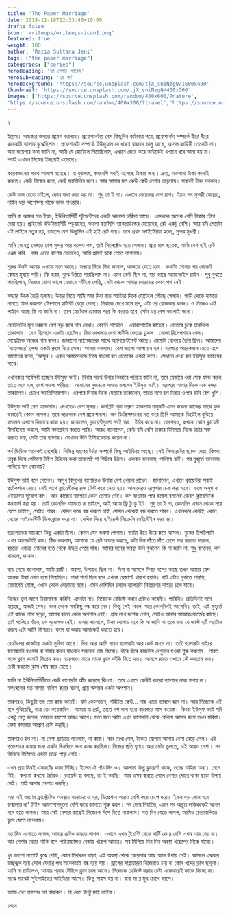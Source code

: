 ```yaml
---
title: 'The Paper Marriage'
date: 2018-11-18T12:33:46+10:00
draft: false
icon: 'writeups/writeups-icon1.png'
featured: true
weight: 100
author: 'Razia Sultana Jeni'
tags: ["the paper marriage"]
categories: ["series"]
heroHeading: 'দ্যা পেপার ম্যারেজ'
heroSubHeading: '২য় পর্ব'
heroBackground: 'https://source.unsplash.com/tjX_sniNzgQ/1600x400'
thumbnail: 'https://source.unsplash.com/tjX_sniNzgQ/400x300'
images: ['https://source.unsplash.com/random/400x600/?nature', 
'https://source.unsplash.com/random/400x300/?travel','https://source.unsplash.com/random/400x300/?architecture','https://source.unsplash.com/random/400x600/?buildings','https://source.unsplash.com/random/400x300/?city','https://source.unsplash.com/random/400x600/?business']
---
```

২

ইয়েস। অন্ধকার জগতে প্রবেশ করলাম। প্রফেশানটায় বেশ কিছুদিন কাটাবার পরে, প্রফেশানটা সম্পর্কে ধীরে ধীরে কয়েকটা ব্যাপার বুঝেছিলাম। প্রফেশানটা সম্পর্কে ইউজুয়াল যে ধারণা বাজারে চালু আছে, আসল কাহিনী তেমনটা না। অন্য জায়গার কথা জানি না, আমি যে হোটেলে গিয়েছিলাম, এখানে জোর করে কাউকেই এখানে ধরে আনা হয় না। সবাই এখানে নিজের ইচ্ছায়ই এসেছে। 

কয়েকজনের সাথে আলাপ হয়েছে। যা বুঝলাম, কমবেশি সবাই এসেছে টাকার জন্য। দ্রুত, একগাদা টাকা কামাই করতে। কেউ নিজের জন্য, কেউ ফ্যামিলির জন্য। আর আমার মত কেউ কেউ নেশার তাড়নায়। সবারই টাকা দরকার। 

কেউ চলে যেতে চাইলে, কোন বাধা দেয়া হয় না। শুধু তা ই না। এখানে মেয়েদের বেশ রাশ। ইয়াং সব সুন্দরী মেয়েরা, লাইন ধরে অপেক্ষায় থাকে ডাক পাওয়ার।

আমি বা আমার মত ইয়াং, ইউনিভার্সিটি স্টুডেন্টদের একটা আলাদা চাহিদা আছে। এদেরকে অনেক বেশি টাকার টোপ দেয়া হয়। প্রাইভেট ইউনিভার্সিটি পড়ুয়াদের, ভালো ফ্যামিলি ব্যাকগ্রাউন্ডের মেয়েদের, রেট একটু বেশি। আর যদি মেয়েটা এই লাইনে নতুন হয়, তাহলে বেশ কিছুদিন এই হাই রেট পায়। তবে প্রথম ক্রাইটেরিয়া হচ্ছে, সুন্দর মুখশ্রী। 

আমি যেহেতু দেখতে বেশ সুন্দর আর বয়সও কম, তাই সিলেক্টেড হয়ে গেলাম। প্রায় মাস ছয়েক, আমি বেশ হাই রেট এঞ্জয় করি। আর এতো রাশের ভেতরেও, আমি প্রায়ই ডাক পেতে লাগলাম। 

শুরুর দিনটা আমার এখনো মনে আছে। সন্ধ্যার দিকে দিবা জানাল, আজকে যেতে হবে। কথাটা শোনার পর থেকেই কেমন মুষড়ে পড়ি। কি করব, বুঝে উঠতে পারছিলাম না। এমন কেউ ছিল না, যার কাছে অ্যাডভাইস চাইব। শুধু বুঝতে পারছিলাম, নিজের বোনা জালে যেভাবে আঁটকে গেছি, সেটা থেকে আমার বেরোবার কোন পথ নেই। 

সন্ধ্যার দিকে তৈরি হলাম। উবার নিয়ে আমি আর দিবা রাত আটটার দিকে হোটেলে পৌঁছে গেলাম। গাড়ী থেকে নামতে নামতে ফিল করলাম টেনশানে হার্টবিট বেড়ে গেছে। দিবাকে দেখে মনে হল, এটা ওর রোজকার কাজ। ও নিজেও এই লাইনে আছে কি না জানি না। তবে হোটেলে ঢোকার পরে কি করতে হবে, সেটা ওর বেশ ভালোই জানা।

হোটেলটার মূল দরজায় বেশ বড় করে নাম লেখা। রেইনি গার্ডেনে। এয়ারপোর্টের কাছেই। ভেতরে ঢুকে চারদিকে তাকালাম। বেশ ছিমছাম একটা হোটেল। দিবা দেখলাম বেশ স্মার্টলি ভেতরে ঢুকল। সোজা রিসেপশানে গেল। মেয়েটাকে নিজের নাম বলল। জানালো ম্যানেজারের সাথে অ্যাপয়েন্টমেন্ট আছে। মেয়েটা বোধহয় তৈরি ছিল। আমাদের 'ম্যানেজার' লেখা একটা রুমে নিয়ে গেল। আমরা বসলাম। বেশ ভালো আপ্যায়ন হল। এরপরে আরেকজন মেয়ে এসে আমাদের বলল, ‘আসুন'। এবার আমাদেরকে নিয়ে যাওয়া হল ভেতরের একটা রুমে। সেখানে দেখা হল ইউসুফ ভাইয়ের সাথে।

এখানকার সর্বেসর্বা হচ্ছেন ইউসুফ ভাই। দিবার সাথে উনার কিভাবে পরিচয় জানি না, তবে যেভাবে ওরা সেক হ্যান্ড করল তাতে মনে হল, বেশ ভালো পরিচয়। আমাদের দুজনকে বসতে বললেন ইউসুফ ভাই। এরপরে আমার দিকে এক নজর তাকালেন। চোখে অ্যাপ্রিসিয়েশান। এরপরে দিবার দিকে যেভাবে তাকালেন, তাতে মনে হল দিবার ওপরে উনি বেশ খুশি। 

ইউসুফ ভাই বেশ হ্যান্ডসাম। দেখতেও বেশ সুন্দর। কমপ্লিট পড়া দারুণ হ্যান্ডসাম মানুষটি এমন জঘন্য কাজের সাথে যুক্ত ভাবতেই কেমন লাগল। তবে ভদ্রলোক বেশ প্রফেশনাল। জব ডিস্ক্রিপশানের মত করে তিনি আমাকে ডিটেইল বুঝিয়ে বললেন এখানে কিভাবে কাজ হয়। জানালেন, ক্লায়েন্টগুলো সবই ভদ্র। টর্চার করে না। তারপরও, কখনো কোন ক্লায়েন্ট মিসবিহেভ করলে, আমি কমপ্লেইন করতে পারি। আরও জানালেন, কেউ যদি বেশি টাকার বিনিময়ে নিজে টর্চার সহ্য করতে চায়, সেটা তার ব্যাপার। সেখানে উনি ইন্টারফেয়ার করেন না। 

পর্ন ভিডিও অনেকই দেখেছি। বিভিন্ন ধরণের টর্চার সম্পর্কে কিছু আইডিয়া আছে। সেই সিগারেটের ছ্যাকা দেয়া, কিংবা চাবুক দিয়ে পেটানো টাইপ টর্চারের কথা ভাবতেই গা শিউরে উঠল। একবার ভাবলাম, পালিয়ে যাই। পর মুহূর্তে ভাবলাম, পালিয়ে যাব কোথায়?

ইউসুফ ভাই বলে গেলেন। অসুখ বিসুখের ব্যাপারেও উনারা বেশ খেয়াল রাখেন। জানালেন, এখানে ক্লায়েন্টরা সবাই প্রটেকশান নেয়। সেই সাথে ক্লায়েন্টদের রক্ত টেস্ট করে নেয়া হয়। আমাদেরও রেগুলার চেক করা হবে। ফলে অসুখ বা এইডসের সুযোগ কম। আর কাজের ব্যাপারে কোন প্রেশার নেই। কল যাওয়ার পরে ইয়েস বললেই কেবল ক্লায়েন্টকে কনফার্ম করা হয়। তাই কোনদিন আসতে না চাইলে, আই অ্যাম ফ্রি টু ডু ইট। শুধু তা ই না, কোনদিন এখান থেকে সরে যেতে চাইলে, সেটাও পারব। যেদিন কাজ বন্ধ করতে চাই, সেদিন থেকেই বন্ধ করতে পারব। এখানকার কেউই, কোন মেয়ের আইডেন্টিটি ডিসক্লোজ করে না। সেদিক দিয়ে হাইয়েস্ট সিক্রেসি মেইন্টেইন করা হয়।

ভদ্রলোকের আচরণে কিছু একটা ছিল। কেমন যেন ভরসা পেলাম। ভয়টা ধীরে ধীরে কমে আসল। বুকের ঢিপঢিপানি এখন অনেকটাই কম। ঠিক করলাম, আমাকে যে রেট অফার করছে, কটা দিন দাঁতে দাঁত চেপে সহ্য করতে পারলে, হয়তো এযাত্রা লোনের হাত থেকে উদ্ধার পেয়ে যাব। আমার মনের অবস্থা উনি বুঝলেন কি না জানি না, শুধু বললেন, কল থাকলে, জানাব। 

ঘাড় নেড়ে জানালাম, আমি রাজী। অবশ্য, উপায়ও ছিল না। দিবা বা আসলে দিবার বসের কাছে তখন আমার বেশ অনেক টাকা লোন হয়ে গিয়েছিল। মাথা শার্প ছিল বলে এখনো রেজাল্ট খারাপ হয়নি। বাট এটাও বুঝতে পারছি, যেভাবেই হোক, এখান থেকে বেরোতে হবে। এমন বেশিদিন চললে ব্যাপারটা নিয়ন্ত্রণের বাইরে চলে যাবে। 

নিজের ভুল আগে রিয়ালাইজ করিনি, এমনটা না। নিজেকে রেজিস্ট করার চেষ্টাও করেছি। পারিনি। প্রতিদিনই মনে হয়েছে, আজই শেষ। কাল থেকে সবকিছু বন্ধ করে দেব। কিন্তু সেই ‘কাল' আর কোনদিনই আসেনি। তাই, এই মুহূর্তে এই কাজে নামা ছাড়া, আমার হাতে কোন অপশান নেই। প্রায় লাখ দশেক লোন, সেটাও আবার আন্ডারওয়ার্ল্ডের কাছে। তাই পালিয়ে বাঁচব, সে সুযোগও নেই। বাসায় জানালে, টাকা যোগাড় হবে কি না জানি না তবে বাবা যে জাস্ট হার্ট অ্যাটাক করবে এটা আমি নিশ্চিত। ফলে যা করার আমাকেই করতে হবে।

হোটেলের কাজটায় একটা সুবিধা আছে। দিবা আর আমি ছাড়া ব্যাপারটা আর কেউ জানে না। তাই ব্যাপারটা বাইরে জানাজানি হওয়ার বা বাবার কানে যাওয়ার সম্ভাবনা প্রায় জিরো। ধীরে ধীরে কাজটায় রেগুলার হওয়া শুরু করলাম। পারত পক্ষে ক্লাস কামাই দিতাম কম। তারপরও মাঝে মাঝে ক্লাস ফাঁকি দিতে হত। আসলে রাতে ওখানে স্টে করতাম কম। চেষ্টা করতাম ক্লাস শেষ করে যেতে। 

জানি না ইউনিভার্সিটিতে কেউ ব্যাপারটা আঁচ করেছে কি না। তবে এখানে কেউই কারো ব্যাপারে নাক গলায় না। মফঃস্বলের মত বাসায় নালিশ করার ঘটনা, প্রায় অসম্ভব একটা অপশান। 

তারপরও, কিছুটা ভয় তো কাজ করেই। যদি কোনভাবে, পরিচিত কেউ… নাহ এতো ভাবলে হবে না। আর নিজেকে এই বলে বুঝিয়েছি, মাত্র তো কয়েকদিন। আমার যা রেট, তাতে দশ লাখ হতে বড়জোর মাস কয়েক। কিংবা ইউসুফ ভাই যদি একটু হেল্প করেন, তাহলে হয়তো আরও আগে। মনে মনে আমি এখন ব্যাপারটা থেকে বেরিয়ে আসার জন্য তখন মরিয়া। নেশা কমাবার আপ্রাণ চেষ্টা করছি। 

তারপরও হল না। না নেশা ছাড়তে পারলাম, না কাজ। বরং দেখা গেল, টাকার যোগান আসায় নেশা বেড়ে গেল। এই প্রফেশানে নামার জন্য একটা ঘিনঘিনে ভাব কাজ করছিল। নিজের প্রতি ঘৃণা। আর সেটা ভুলতে, চাই আরও নেশা। সব মিলিয়ে রীতিমত একটা চক্রে পড়ে গেছি। 

এখন প্রায় দিনই এসকর্টের কাজ নিচ্ছি। ইভেন ঐ পাঁচ দিন ও। আলাদা কিছু ক্লায়েন্ট থাকে, ওদের চাহিদা অন্য। মেনে নিই। কখনো কখনো টর্চারও। ক্লায়েন্ট যা বলছে, তা ই করছি। আর ওসব করতে গেলে নেশার ঘোরে থাকা ছাড়া উপায় নেই। তাই আবার নেশাও করছি।

আর এই ধরণের ফ্রাস্ট্রেটেড অবস্থায় সচরাচর যা হয়, ডিপ্রেশান আরও বেশি করে চেপে ধরে। ‘কেন বড় কোন ঘরে জন্মালাম না' টাইপ আফসোসগুলো বেশি করে জাগতে শুরু করল। সব দোষ নিয়তির, এমন সব অদ্ভুত লজিককেই আপন মনে হতে লাগল। আর সেই নেশার কাছেই নিজেকে সঁপে দিতে থাকলাম। যত দিন যেতে লাগল, আমিও চোরাবালিতে ডুবে যেতে লাগলাম। 

যত দিন এগোতে লাগল, আমার রেটও কমতে লাগল। এখানে এখন টুয়েন্টি থেকে থার্টি কে র বেশি এখন আর দেয় না। আর নেশার ঘোরে থাকি বলে পার্ফরম্যান্সও বেজায় খারাপ আমার। সব মিলিয়ে দিন দিন অবস্থা খারাপের দিকে যাচ্ছে।

খুব ভালো মতোই বুঝে গেছি, কোন মিরাকল ছাড়া, এই অবস্থা থেকে বেরোবার আর কোন উপায় নেই। আসলে একবার উচ্ছৃঙ্খল হয়ে গেলে ফেরার পথ অনেকটাই বন্ধ হয়ে যায়। ড্রাগের সাপ্লায়াররা নিজেরাও চায় না কোন খদ্দের ড্রাগ ছাড়ুক। আমি না চাইলেও, আমার পড়ার টেবিলে ড্রাগ চলে আসে। নিজেকে রেজিস্ট করার চেষ্টা একেবারেই কাজে দিচ্ছে না। মাঝে মাঝেই সুইসাইডের আইডিয়া আসে। কিন্তু সাহস হয় না। বাবা মা র মুখ চোখে ভাসে।

অ্যান্ড দেন হ্যাপেন্ড দ্যা মিরাকল। হি কেম ইনটু মাই লাইফ।

চলবে